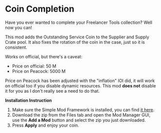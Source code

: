 # Coin Completion

Have you ever wanted to complete your Freelancer Tools collection? Well now you can!

This mod adds the Outstanding Service Coin to the Supplier and Supply Crate pool.
It also fixes the rotation of the coin in the case, just so it is consistent.

Works on official, but there's a caveat:
- Price on official: 50 M
- Price on Peacock: 5000 M

Price on Peacock has been adjusted with the "inflation" IOI did, it will work on official too if you disable dynamic resources.
This mod **does not** disable it for you as I don't really see a need to do that.

**Installation Instruction**
1. Make sure the Simple Mod Framework is installed, you can find [it here](https://www.nexusmods.com/hitman3/mods/200/).
2. Download the zip from the Files tab and open the Mod Manager GUI, use the **Add a Mod** button and select the zip you just downloaded.
3. Press **Apply** and enjoy your coin.
